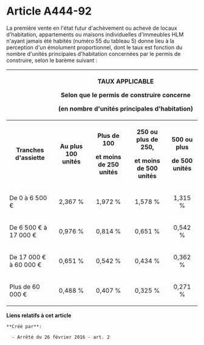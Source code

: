 # Article A444-92

La première vente en l'état futur d'achèvement ou achevé de locaux d'habitation, appartements ou maisons individuelles
d'immeubles HLM n'ayant jamais été habités (numéro 55 du tableau 5) donne lieu à la perception d'un émolument proportionnel,
dont le taux est fonction du nombre d'unités principales d'habitation concernées par le permis de construire, selon le barème
suivant : 

<table>
  <tbody>
    <tr>
      <th>
      </th><th colspan="4">

TAUX APPLICABLE 

Selon que le permis de construire concerne 

(en nombre d'unités principales d'habitation) 

</th>
    </tr>
    <tr>
      <th>

Tranches d'assiette 

</th>
      <th>

Au plus 100 unités 

</th>
      <th>

Plus de 100 

et moins de 250 unités 

</th>
      <th>

250 ou plus de 250, 

et moins de 500 unités 

</th>
      <th>

500 ou plus 

de 500 unités 

</th>
    </tr>
    <tr>
      <td valign="middle" align="left">

De 0 à 6 500 € 

</td>
      <td valign="middle" align="center">

2,367 % 

</td>
      <td align="center" valign="middle">

1,972 % 

</td>
      <td align="center" valign="middle">

1,578 % 

</td>
      <td valign="middle" align="center">

1,315 % 

</td>
    </tr>
    <tr>
      <td valign="middle" align="left">

De 6 500 € à 17 000 € 

</td>
      <td valign="middle" align="center">

0,976 % 

</td>
      <td align="center" valign="middle">

0,814 % 

</td>
      <td align="center" valign="middle">

0,651 % 

</td>
      <td align="center" valign="middle">

0,542 % 

</td>
    </tr>
    <tr>
      <td valign="middle" align="left">

De 17 000 € à 60 000 € 

</td>
      <td align="center" valign="middle">

0,651 % 

</td>
      <td valign="middle" align="center">

0,542 % 

</td>
      <td align="center" valign="middle">

0,434 % 

</td>
      <td valign="middle" align="center">

0,362 % 

</td>
    </tr>
    <tr>
      <td align="left" valign="middle">

Plus de 60 000 € 

</td>
      <td align="center" valign="middle">

0,488 % 

</td>
      <td align="center" valign="middle">

0,407 % 

</td>
      <td align="center" valign="middle">

0,325 % 

</td>
      <td align="center" valign="middle">

0,271 % 

</td>
    </tr>
  </tbody>
</table>

**Liens relatifs à cet article**

	**Créé par**:

	  - Arrêté du 26 février 2016 - art. 2
